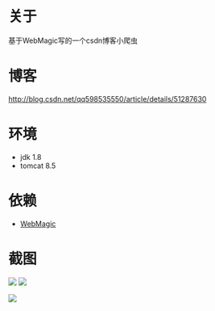 # 关于
基于WebMagic写的一个csdn博客小爬虫

# 博客
http://blog.csdn.net/qq598535550/article/details/51287630

# 环境
- jdk 1.8
- tomcat 8.5

# 依赖
- [WebMagic](http://webmagic.io/)

# 截图
![](http://img.blog.csdn.net/20160430201909414)
![](http://img.blog.csdn.net/20160430201759742)

![](https://img-ask.csdn.net/upload/201806/05/1528204838_152827.png)
